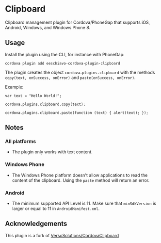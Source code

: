 Clipboard
=========

Clipboard management plugin for Cordova/PhoneGap that supports iOS, Android, Windows, and Windows Phone 8.

## Usage

Install the plugin using the CLI, for instance with PhoneGap:

	cordova plugin add eeschiavo-cordova-plugin-clipboard

The plugin creates the object `cordova.plugins.clipboard` with the methods `copy(text, onSuccess, onError)` and `paste(onSuccess, onError)`.

Example:

	var text = "Hello World!";

	cordova.plugins.clipboard.copy(text);

	cordova.plugins.clipboard.paste(function (text) { alert(text); });

## Notes

### All platforms

- The plugin only works with text content.

### Windows Phone

- The Windows Phone platform doesn't allow applications to read the content of the clipboard. Using the `paste` method will return an error.

### Android

- The minimum supported API Level is 11. Make sure that `minSdkVersion` is larger or equal to 11 in `AndroidManifest.xml`.

## Acknowledgements

This plugin is a fork of [VersoSolutions/CordovaClipboard](https://github.com/VersoSolutions/CordovaClipboard)
